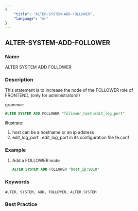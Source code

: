 ```yaml
---
{
    "title": "ALTER-SYSTEM-ADD-FOLLOWER",
    "language": "en"
}
---
```


<!--
Licensed to the Apache Software Foundation (ASF) under one
or more contributor license agreements.  See the NOTICE file
distributed with this work for additional information
regarding copyright ownership.  The ASF licenses this file
to you under the Apache License, Version 2.0 (the
"License"); you may not use this file except in compliance
with the License.  You may obtain a copy of the License at

  http://www.apache.org/licenses/LICENSE-2.0

Unless required by applicable law or agreed to in writing,
software distributed under the License is distributed on an
"AS IS" BASIS, WITHOUT WARRANTIES OR CONDITIONS OF ANY
KIND, either express or implied.  See the License for the
specific language governing permissions and limitations
under the License.
-->

## ALTER-SYSTEM-ADD-FOLLOWER

### Name

ALTER SYSTEM ADD FOLLOWER

### Description

This statement is to increase the node of the FOLLOWER role of FRONTEND, (only for administrators!)

grammar:

```sql
ALTER SYSTEM ADD FOLLOWER "follower_host:edit_log_port"
````

illustrate:

1. host can be a hostname or an ip address
2. edit_log_port : edit_log_port in its configuration file fe.conf

### Example

1. Add a FOLLOWER node

    ```sql
    ALTER SYSTEM ADD FOLLOWER "host_ip:9010"
    ````

### Keywords

    ALTER, SYSTEM, ADD, FOLLOWER, ALTER SYSTEM

### Best Practice

